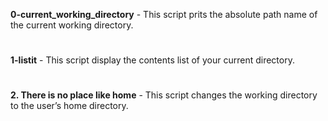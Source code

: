 **0-current_working_directory** - This script prits the absolute path name of the current working directory.
#
**1-listit** - This script display the contents list of your current directory.
#
**2. There is no place like home** - This script changes the working directory to the user’s home directory.